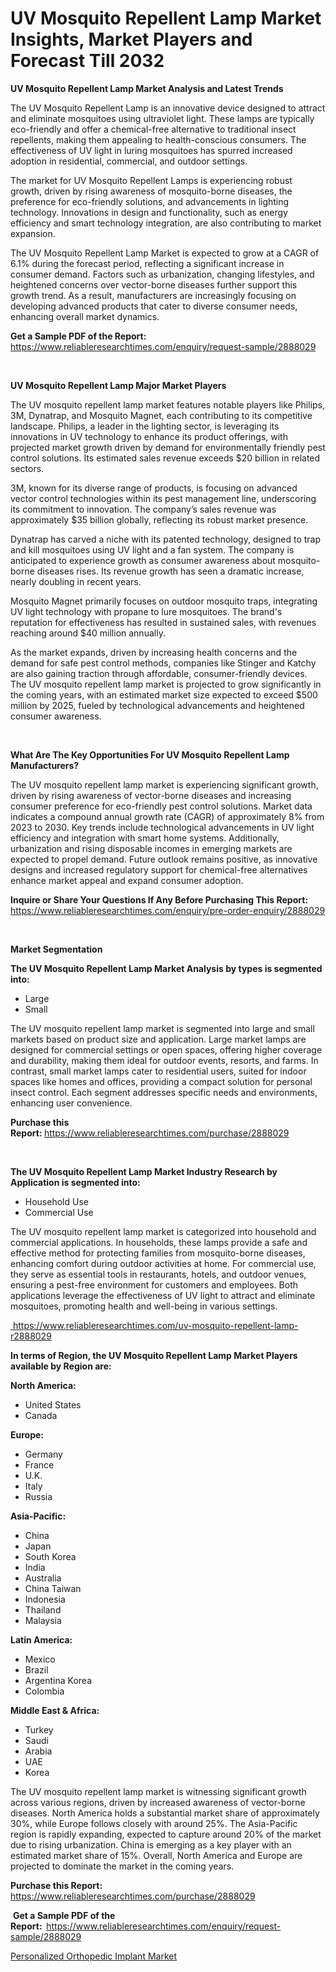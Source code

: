 <p><h1>UV Mosquito Repellent Lamp Market Insights, Market Players and Forecast Till 2032</h1></p><p><strong>UV Mosquito Repellent Lamp Market Analysis and Latest Trends</strong></p>
<p><p>The UV Mosquito Repellent Lamp is an innovative device designed to attract and eliminate mosquitoes using ultraviolet light. These lamps are typically eco-friendly and offer a chemical-free alternative to traditional insect repellents, making them appealing to health-conscious consumers. The effectiveness of UV light in luring mosquitoes has spurred increased adoption in residential, commercial, and outdoor settings.</p><p>The market for UV Mosquito Repellent Lamps is experiencing robust growth, driven by rising awareness of mosquito-borne diseases, the preference for eco-friendly solutions, and advancements in lighting technology. Innovations in design and functionality, such as energy efficiency and smart technology integration, are also contributing to market expansion. </p><p>The UV Mosquito Repellent Lamp Market is expected to grow at a CAGR of 6.1% during the forecast period, reflecting a significant increase in consumer demand. Factors such as urbanization, changing lifestyles, and heightened concerns over vector-borne diseases further support this growth trend. As a result, manufacturers are increasingly focusing on developing advanced products that cater to diverse consumer needs, enhancing overall market dynamics.</p></p>
<p><strong>Get a Sample PDF of the Report:&nbsp;</strong> <a href="https://www.reliableresearchtimes.com/enquiry/request-sample/2888029?utm_campaign=2006&utm_medium=2&utm_source=Github&utm_content=ia&utm_term=14032025&utm_id=uv-mosquito-repellent-lamp">https://www.reliableresearchtimes.com/enquiry/request-sample/2888029</a></p>
<p>&nbsp;</p>
<p><strong>UV Mosquito Repellent Lamp Major Market Players</strong></p>
<p><p>The UV mosquito repellent lamp market features notable players like Philips, 3M, Dynatrap, and Mosquito Magnet, each contributing to its competitive landscape. Philips, a leader in the lighting sector, is leveraging its innovations in UV technology to enhance its product offerings, with projected market growth driven by demand for environmentally friendly pest control solutions. Its estimated sales revenue exceeds $20 billion in related sectors.</p><p>3M, known for its diverse range of products, is focusing on advanced vector control technologies within its pest management line, underscoring its commitment to innovation. The company’s sales revenue was approximately $35 billion globally, reflecting its robust market presence.</p><p>Dynatrap has carved a niche with its patented technology, designed to trap and kill mosquitoes using UV light and a fan system. The company is anticipated to experience growth as consumer awareness about mosquito-borne diseases rises. Its revenue growth has seen a dramatic increase, nearly doubling in recent years.</p><p>Mosquito Magnet primarily focuses on outdoor mosquito traps, integrating UV light technology with propane to lure mosquitoes. The brand's reputation for effectiveness has resulted in sustained sales, with revenues reaching around $40 million annually.</p><p>As the market expands, driven by increasing health concerns and the demand for safe pest control methods, companies like Stinger and Katchy are also gaining traction through affordable, consumer-friendly devices. The UV mosquito repellent lamp market is projected to grow significantly in the coming years, with an estimated market size expected to exceed $500 million by 2025, fueled by technological advancements and heightened consumer awareness.</p></p>
<p>&nbsp;</p>
<p><strong>What Are The Key Opportunities For UV Mosquito Repellent Lamp Manufacturers?</strong></p>
<p><p>The UV mosquito repellent lamp market is experiencing significant growth, driven by rising awareness of vector-borne diseases and increasing consumer preference for eco-friendly pest control solutions. Market data indicates a compound annual growth rate (CAGR) of approximately 8% from 2023 to 2030. Key trends include technological advancements in UV light efficiency and integration with smart home systems. Additionally, urbanization and rising disposable incomes in emerging markets are expected to propel demand. Future outlook remains positive, as innovative designs and increased regulatory support for chemical-free alternatives enhance market appeal and expand consumer adoption.</p></p>
<p><strong>Inquire or Share Your Questions If Any Before Purchasing This Report:</strong> <a href="https://www.reliableresearchtimes.com/enquiry/pre-order-enquiry/2888029?utm_campaign=2006&utm_medium=2&utm_source=Github&utm_content=ia&utm_term=14032025&utm_id=uv-mosquito-repellent-lamp">https://www.reliableresearchtimes.com/enquiry/pre-order-enquiry/2888029</a></p>
<p>&nbsp;</p>
<p><strong>Market Segmentation</strong></p>
<p><strong>The UV Mosquito Repellent Lamp Market Analysis by types is segmented into:</strong></p>
<p><ul><li>Large</li><li>Small</li></ul></p>
<p><p>The UV mosquito repellent lamp market is segmented into large and small markets based on product size and application. Large market lamps are designed for commercial settings or open spaces, offering higher coverage and durability, making them ideal for outdoor events, resorts, and farms. In contrast, small market lamps cater to residential users, suited for indoor spaces like homes and offices, providing a compact solution for personal insect control. Each segment addresses specific needs and environments, enhancing user convenience.</p></p>
<p><strong>Purchase this Report:&nbsp;</strong><a href="https://www.reliableresearchtimes.com/purchase/2888029?utm_campaign=2006&utm_medium=2&utm_source=Github&utm_content=ia&utm_term=14032025&utm_id=uv-mosquito-repellent-lamp">https://www.reliableresearchtimes.com/purchase/2888029</a></p>
<p>&nbsp;</p>
<p><strong>The UV Mosquito Repellent Lamp Market Industry Research by Application is segmented into:</strong></p>
<p><ul><li>Household Use</li><li>Commercial Use</li></ul></p>
<p><p>The UV mosquito repellent lamp market is categorized into household and commercial applications. In households, these lamps provide a safe and effective method for protecting families from mosquito-borne diseases, enhancing comfort during outdoor activities at home. For commercial use, they serve as essential tools in restaurants, hotels, and outdoor venues, ensuring a pest-free environment for customers and employees. Both applications leverage the effectiveness of UV light to attract and eliminate mosquitoes, promoting health and well-being in various settings.</p></p>
<p><a href="https://www.reliableresearchtimes.com/uv-mosquito-repellent-lamp-r2888029?utm_campaign=2006&utm_medium=2&utm_source=Github&utm_content=ia&utm_term=14032025&utm_id=uv-mosquito-repellent-lamp">&nbsp;https://www.reliableresearchtimes.com/uv-mosquito-repellent-lamp-r2888029</a></p>
<p><strong>In terms of Region, the UV Mosquito Repellent Lamp Market Players available by Region are:</strong></p>
<p>
    <p> <strong> North America: </strong>
        <ul>
            <li>United States</li>
            <li>Canada</li>
        </ul>
        </p> 
    <p> <strong> Europe: </strong>
        <ul>
            <li>Germany</li>
            <li>France</li>
            <li>U.K.</li>
            <li>Italy</li>
            <li>Russia</li>
        </ul>
        </p> 
    <p> <strong> Asia-Pacific: </strong>
        <ul>
            <li>China</li>
            <li>Japan</li>
            <li>South Korea</li>
            <li>India</li>
            <li>Australia</li>
            <li>China Taiwan</li>
            <li>Indonesia</li>
            <li>Thailand</li>
            <li>Malaysia</li>
        </ul>
        </p> 
    <p> <strong> Latin America: </strong>
        <ul>
            <li>Mexico</li>
            <li>Brazil</li>
            <li>Argentina Korea</li>
            <li>Colombia</li>
        </ul>
        </p> 
    <p> <strong> Middle East & Africa: </strong>
        <ul>
            <li>Turkey</li>
            <li>Saudi</li>
            <li>Arabia</li>
            <li>UAE</li>
            <li>Korea</li>
        </ul>
    </p>
    </p>
<p><p>The UV mosquito repellent lamp market is witnessing significant growth across various regions, driven by increased awareness of vector-borne diseases. North America holds a substantial market share of approximately 30%, while Europe follows closely with around 25%. The Asia-Pacific region is rapidly expanding, expected to capture around 20% of the market due to rising urbanization. China is emerging as a key player with an estimated market share of 15%. Overall, North America and Europe are projected to dominate the market in the coming years.</p></p>
<p><strong>Purchase this Report: </strong><a href="https://www.reliableresearchtimes.com/purchase/2888029?utm_campaign=2006&utm_medium=2&utm_source=Github&utm_content=ia&utm_term=14032025&utm_id=uv-mosquito-repellent-lamp">https://www.reliableresearchtimes.com/purchase/2888029</a></p>
<p>&nbsp;<strong>Get a Sample PDF of the Report:&nbsp;&nbsp;</strong><a href="https://www.reliableresearchtimes.com/enquiry/request-sample/2888029?utm_campaign=2006&utm_medium=2&utm_source=Github&utm_content=ia&utm_term=14032025&utm_id=uv-mosquito-repellent-lamp">https://www.reliableresearchtimes.com/enquiry/request-sample/2888029</a></p>
<p><strong></strong></p>
<p><p><a href="https://github.com/bmorecock/Market-Research-Report-List-6/blob/main/personalized-orthopedic-implant-market.md?utm_campaign=2006&utm_medium=2&utm_source=Github&utm_content=ia&utm_term=14032025&utm_id=uv-mosquito-repellent-lamp">Personalized Orthopedic Implant Market</a></p></p>